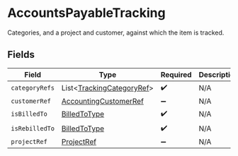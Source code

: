 # AccountsPayableTracking

Categories, and a project and customer, against which the item is tracked.


## Fields

| Field                                                                   | Type                                                                    | Required                                                                | Description                                                             |
| ----------------------------------------------------------------------- | ----------------------------------------------------------------------- | ----------------------------------------------------------------------- | ----------------------------------------------------------------------- |
| `categoryRefs`                                                          | List<[TrackingCategoryRef](../../models/shared/TrackingCategoryRef.md)> | :heavy_check_mark:                                                      | N/A                                                                     |
| `customerRef`                                                           | [AccountingCustomerRef](../../models/shared/AccountingCustomerRef.md)   | :heavy_minus_sign:                                                      | N/A                                                                     |
| `isBilledTo`                                                            | [BilledToType](../../models/shared/BilledToType.md)                     | :heavy_check_mark:                                                      | N/A                                                                     |
| `isRebilledTo`                                                          | [BilledToType](../../models/shared/BilledToType.md)                     | :heavy_check_mark:                                                      | N/A                                                                     |
| `projectRef`                                                            | [ProjectRef](../../models/shared/ProjectRef.md)                         | :heavy_minus_sign:                                                      | N/A                                                                     |